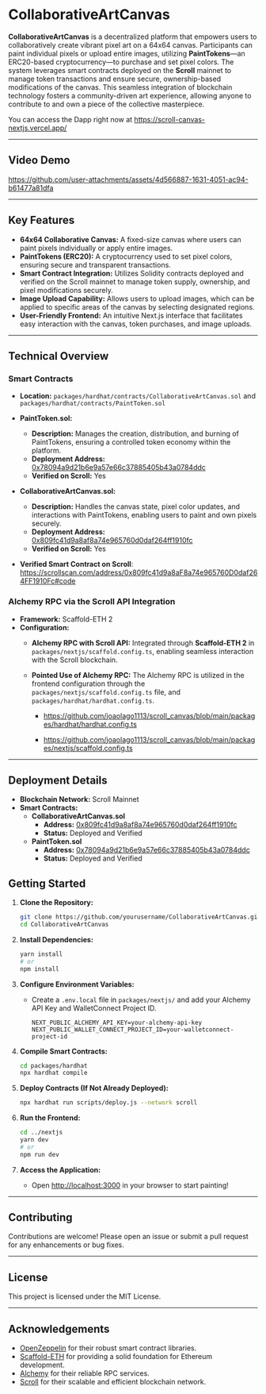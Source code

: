 # CollaborativeArtCanvas

**CollaborativeArtCanvas** is a decentralized platform that empowers users to collaboratively create vibrant pixel art on a 64x64 canvas. Participants can paint individual pixels or upload entire images, utilizing **PaintTokens**—an ERC20-based cryptocurrency—to purchase and set pixel colors. The system leverages smart contracts deployed on the **Scroll** mainnet to manage token transactions and ensure secure, ownership-based modifications of the canvas. This seamless integration of blockchain technology fosters a community-driven art experience, allowing anyone to contribute to and own a piece of the collective masterpiece.

You can access the Dapp right now at https://scroll-canvas-nextjs.vercel.app/

---

## **Video Demo**

https://github.com/user-attachments/assets/4d566887-1631-4051-ac94-b61477a81dfa

---

## **Key Features**

- **64x64 Collaborative Canvas:** A fixed-size canvas where users can paint pixels individually or apply entire images.
- **PaintTokens (ERC20):** A cryptocurrency used to set pixel colors, ensuring secure and transparent transactions.
- **Smart Contract Integration:** Utilizes Solidity contracts deployed and verified on the Scroll mainnet to manage token supply, ownership, and pixel modifications securely.
- **Image Upload Capability:** Allows users to upload images, which can be applied to specific areas of the canvas by selecting designated regions.
- **User-Friendly Frontend:** An intuitive Next.js interface that facilitates easy interaction with the canvas, token purchases, and image uploads.

---

## **Technical Overview**

### **Smart Contracts**

- **Location:** `packages/hardhat/contracts/CollaborativeArtCanvas.sol` and `packages/hardhat/contracts/PaintToken.sol`
  
- **PaintToken.sol:**
  - **Description:** Manages the creation, distribution, and burning of PaintTokens, ensuring a controlled token economy within the platform.
  - **Deployment Address:** [0x78094a9d21b6e9a57e66c37885405b43a0784ddc](https://scrollscan.com/token/0x78094a9d21b6e9a57e66c37885405b43a0784ddc)
  - **Verified on Scroll:** Yes

- **CollaborativeArtCanvas.sol:**
  - **Description:** Handles the canvas state, pixel color updates, and interactions with PaintTokens, enabling users to paint and own pixels securely.
  - **Deployment Address:** [0x809fc41d9a8af8a74e965760d0daf264ff1910fc](https://scrollscan.com/address/0x809fc41d9a8af8a74e965760d0daf264ff1910fc)
  - **Verified on Scroll:** Yes

- **Verified Smart Contract on Scroll**: https://scrollscan.com/address/0x809fc41d9a8aF8a74e965760D0daf264FF1910Fc#code

### **Alchemy RPC via the Scroll API Integration**

- **Framework:** Scaffold-ETH 2
- **Configuration:**
  - **Alchemy RPC with Scroll API:** Integrated through **Scaffold-ETH 2** in `packages/nextjs/scaffold.config.ts`, enabling seamless interaction with the Scroll blockchain.
  - **Pointed Use of Alchemy RPC:** The Alchemy RPC is utilized in the frontend configuration through the `packages/nextjs/scaffold.config.ts` file, and `packages/hardhat/hardhat.config.ts`.

    - https://github.com/joaolago1113/scroll_canvas/blob/main/packages/hardhat/hardhat.config.ts

    - https://github.com/joaolago1113/scroll_canvas/blob/main/packages/nextjs/scaffold.config.ts

---

## **Deployment Details**

- **Blockchain Network:** Scroll Mainnet
- **Smart Contracts:**
  - **CollaborativeArtCanvas.sol**
    - **Address:** [0x809fc41d9a8af8a74e965760d0daf264ff1910fc](https://scrollscan.com/address/0x809fc41d9a8af8a74e965760d0daf264ff1910fc)
    - **Status:** Deployed and Verified
  - **PaintToken.sol**
    - **Address:** [0x78094a9d21b6e9a57e66c37885405b43a0784ddc](https://scrollscan.com/token/0x78094a9d21b6e9a57e66c37885405b43a0784ddc)
    - **Status:** Deployed and Verified

## **Getting Started**

1. **Clone the Repository:**
   ```bash
   git clone https://github.com/yourusername/CollaborativeArtCanvas.git
   cd CollaborativeArtCanvas
   ```

2. **Install Dependencies:**
   ```bash
   yarn install
   # or
   npm install
   ```

3. **Configure Environment Variables:**
   - Create a `.env.local` file in `packages/nextjs/` and add your Alchemy API Key and WalletConnect Project ID.
     ```
     NEXT_PUBLIC_ALCHEMY_API_KEY=your-alchemy-api-key
     NEXT_PUBLIC_WALLET_CONNECT_PROJECT_ID=your-walletconnect-project-id
     ```

4. **Compile Smart Contracts:**
   ```bash
   cd packages/hardhat
   npx hardhat compile
   ```

5. **Deploy Contracts (If Not Already Deployed):**
   ```bash
   npx hardhat run scripts/deploy.js --network scroll
   ```

6. **Run the Frontend:**
   ```bash
   cd ../nextjs
   yarn dev
   # or
   npm run dev
   ```

7. **Access the Application:**
   - Open [http://localhost:3000](http://localhost:3000) in your browser to start painting!

---

## **Contributing**

Contributions are welcome! Please open an issue or submit a pull request for any enhancements or bug fixes.

---

## **License**

This project is licensed under the MIT License.

---

## **Acknowledgements**

- [OpenZeppelin](https://openzeppelin.com/) for their robust smart contract libraries.
- [Scaffold-ETH](https://github.com/scaffold-eth/scaffold-eth-2) for providing a solid foundation for Ethereum development.
- [Alchemy](https://www.alchemy.com/) for their reliable RPC services.
- [Scroll](https://scroll.io/) for their scalable and efficient blockchain network.

